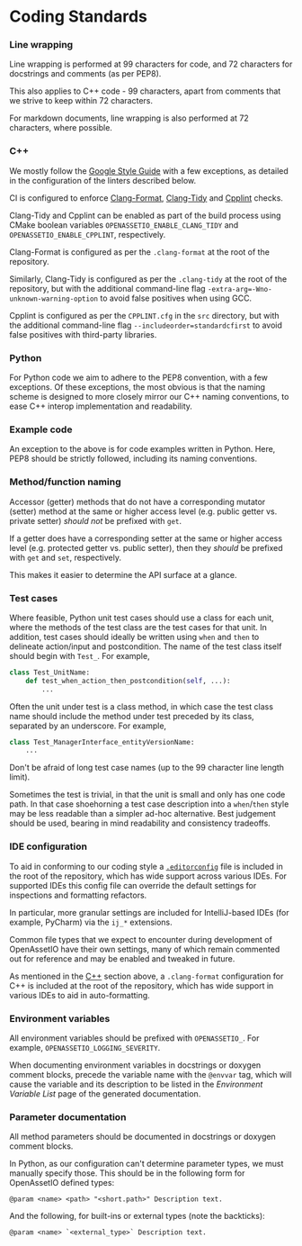 # Coding Standards

### Line wrapping

Line wrapping is performed at 99 characters for code, and 72 characters
for docstrings and comments (as per PEP8).

This also applies to C++ code - 99 characters, apart from comments that
we strive to keep within 72 characters.

For markdown documents, line wrapping is also performed at 72
characters, where possible.

### C++

We mostly follow the [Google Style Guide](https://google.github.io/styleguide/cppguide.html)
with a few exceptions, as detailed in the configuration of the linters
described below.

CI is configured to enforce [Clang-Format](https://clang.llvm.org/docs/ClangFormat.html),
[Clang-Tidy](https://releases.llvm.org/10.0.0/tools/clang/tools/extra/docs/clang-tidy)
and [Cpplint](https://github.com/cpplint/cpplint) checks.

Clang-Tidy and Cpplint can be enabled as part of the build process using
CMake boolean variables `OPENASSETIO_ENABLE_CLANG_TIDY` and
`OPENASSETIO_ENABLE_CPPLINT`, respectively.

Clang-Format is configured as per the `.clang-format` at the root of the
repository. 

Similarly, Clang-Tidy is configured as per the `.clang-tidy`
at the root of the repository, but with the additional command-line flag
`-extra-arg=-Wno-unknown-warning-option` to avoid false positives when 
using GCC.

Cpplint is configured as per the `CPPLINT.cfg` in the `src` directory,
but with the additional command-line flag 
`--includeorder=standardcfirst` to avoid false positives with 
third-party libraries.

### Python

For Python code we aim to adhere to the PEP8 convention, with a few
exceptions. Of these exceptions, the most obvious is that the naming
scheme is designed to more closely mirror our C++ naming conventions,
to ease C++ interop implementation and readability.

### Example code

An exception to the above is for code examples written in Python. Here,
PEP8 should be strictly followed, including its naming conventions.

### Method/function naming

Accessor (getter) methods that do not have a corresponding mutator
(setter) method at the same or higher access level (e.g. public getter
vs. private setter) _should not_ be prefixed with `get`.

If a getter does have a corresponding setter at the same or higher
access level (e.g. protected getter vs. public setter), then they
_should_ be prefixed with `get` and `set`, respectively.

This makes it easier to determine the API surface at a glance.

### Test cases

Where feasible, Python unit test cases should use a class for each unit,
where the methods of the test class are the test cases for that unit. In
addition, test cases should ideally be written using `when` and `then`
to delineate action/input and postcondition. The name of the test class
itself should begin with `Test_`. For example,

```python
class Test_UnitName:
    def test_when_action_then_postcondition(self, ...):
        ...
```

Often the unit under test is a class method, in which case the test
class name should include the method under test preceded by its class,
separated by an underscore. For example,

```python
class Test_ManagerInterface_entityVersionName:
    ...
```

Don't be afraid of long test case names (up to the 99 character line
length limit).

Sometimes the test is trivial, in that the unit is small and only has
one code path. In that case shoehorning a test case description into a
`when`/`then` style may be less readable than a simpler ad-hoc
alternative. Best judgement should be used, bearing in mind readability
and consistency tradeoffs.

### IDE configuration

To aid in conforming to our coding style a [`.editorconfig`](https://editorconfig.org/)
file is included in the root of the repository, which has wide support
across various IDEs. For supported IDEs this config file can override
the default settings for inspections and formatting refactors.

In particular, more granular settings are included for IntelliJ-based
IDEs (for example, PyCharm) via the `ij_*` extensions.

Common file types that we expect to encounter during development of
OpenAssetIO have their own settings, many of which remain commented out
for reference and may be enabled and tweaked in future.

As mentioned in the [C++](#c) section above, a `.clang-format` 
configuration for C++ is included at the root of the repository, which
has wide support in various IDEs to aid in auto-formatting.

### Environment variables

All environment variables should be prefixed with `OPENASSETIO_`.
For example, `OPENASSETIO_LOGGING_SEVERITY`.

When documenting environment variables in docstrings or doxygen comment
blocks, precede the variable name with the `@envvar` tag, which will
cause the variable and its description to be listed in the _Environment
Variable List_ page of the generated documentation.

### Parameter documentation

All method parameters should be documented in docstrings or doxygen
comment blocks.

In Python, as our configuration can't determine parameter types, we must
manually specify those. This should be in the following form for
OpenAssetIO defined types:

```
@param <name> <path> "<short.path>" Description text.
```

And the following, for built-ins or external types (note the backticks):

```
@param <name> `<external_type>` Description text.
```
